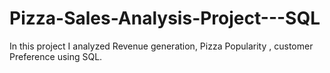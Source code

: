 # Pizza-Sales-Analysis-Project---SQL
 In this project  I analyzed Revenue generation, Pizza Popularity , customer Preference  using SQL.
